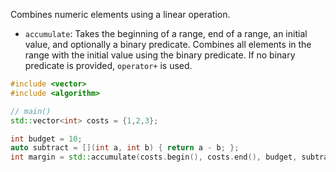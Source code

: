 Combines numeric elements using a linear operation.

- `accumulate`: Takes the beginning of a range, end of a range, an initial value, and optionally a binary predicate. Combines all elements in the range with the initial value using the binary predicate. If no binary predicate is provided, `operator+` is used.

```cpp
#include <vector>
#include <algorithm>

// main()
std::vector<int> costs = {1,2,3};

int budget = 10;
auto subtract = [](int a, int b) { return a - b; };
int margin = std::accumulate(costs.begin(), costs.end(), budget, subtract); // 4
```

